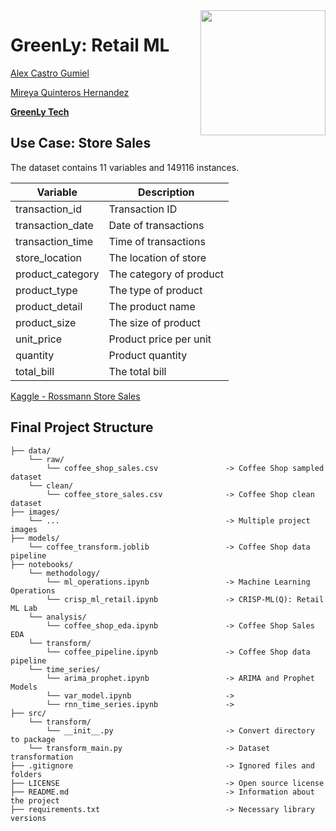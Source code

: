 <img align="right" src="images/greenly_tech.png" width="200px">

# GreenLy: Retail ML

[Alex Castro Gumiel](https://www.linkedin.com/in/alex-castro-gumiel/)

[Mireya Quinteros Hernandez](https://www.linkedin.com/in/mireyaquinteros/)

[**GreenLy Tech**](https://greenlytech.com/)

## Use Case: Store Sales

The dataset contains 11 variables and 149116 instances.

|Variable|Description|
|--------|-----------|
|transaction_id|Transaction ID|
|transaction_date|Date of transactions|
|transaction_time|Time of transactions|
|store_location|The location of store|
|product_category|The category of product|
|product_type|The type of product|
|product_detail|The product name|	
|product_size|The size of product|
|unit_price|Product price per unit|
|quantity|Product quantity|
|total_bill|The total bill|

[Kaggle - Rossmann Store Sales](https://www.kaggle.com/competitions/rossmann-store-sales/overview)

## Final Project Structure

    ├── data/
        └── raw/
            └── coffee_shop_sales.csv               -> Coffee Shop sampled dataset
        └── clean/
            └── coffee_store_sales.csv              -> Coffee Shop clean dataset
    ├── images/
        └── ...                                     -> Multiple project images
    ├── models/
        └── coffee_transform.joblib                 -> Coffee Shop data pipeline
    ├── notebooks/
        └── methodology/
            └── ml_operations.ipynb                 -> Machine Learning Operations
            └── crisp_ml_retail.ipynb               -> CRISP-ML(Q): Retail ML Lab
        └── analysis/
            └── coffee_shop_eda.ipynb               -> Coffee Shop Sales EDA
        └── transform/
            └── coffee_pipeline.ipynb               -> Coffee Shop data pipeline
        └── time_series/
            └── arima_prophet.ipynb                 -> ARIMA and Prophet Models
            └── var_model.ipynb                     -> 
            └── rnn_time_series.ipynb               -> 
    ├── src/
        └── transform/
            └── __init__.py                         -> Convert directory to package
        └── transform_main.py                       -> Dataset transformation
    ├── .gitignore                                  -> Ignored files and folders
    ├── LICENSE                                     -> Open source license
    ├── README.md                                   -> Information about the project
    ├── requirements.txt                            -> Necessary library versions
